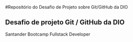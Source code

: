 #Repositório do Desafio de Projeto sobre Git/GitHub da DIO 

## Desafio de projeto Git / GitHub da DIO

Santander Bootcamp Fullstack Developer